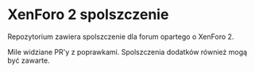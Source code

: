 # XenForo 2 spolszczenie

Repozytorium zawiera spolszczenie dla forum opartego o XenForo 2.

Mile widziane PR'y z poprawkami. Spolszczenia dodatków również mogą być zawarte.
